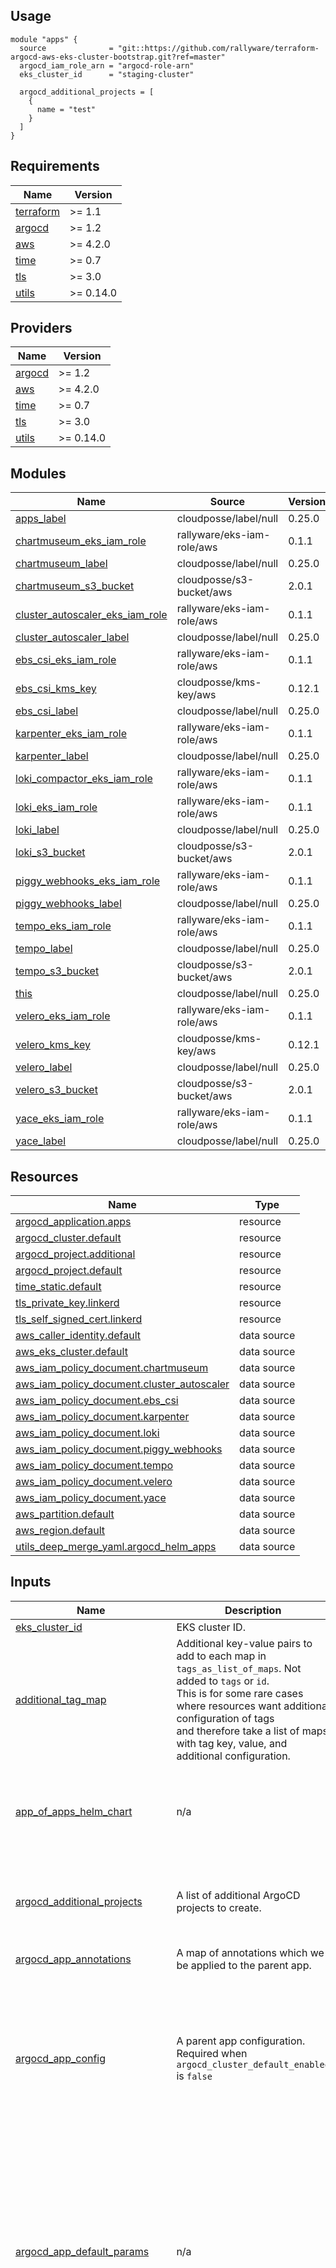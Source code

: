 ## Usage

```hcl
module "apps" {
  source              = "git::https://github.com/rallyware/terraform-argocd-aws-eks-cluster-bootstrap.git?ref=master"
  argocd_iam_role_arn = "argocd-role-arn"
  eks_cluster_id      = "staging-cluster"

  argocd_additional_projects = [
    {
      name = "test"
    }
  ]
}
```

<!-- BEGIN_TF_DOCS -->
## Requirements

| Name | Version |
|------|---------|
| <a name="requirement_terraform"></a> [terraform](#requirement\_terraform) | >= 1.1 |
| <a name="requirement_argocd"></a> [argocd](#requirement\_argocd) | >= 1.2 |
| <a name="requirement_aws"></a> [aws](#requirement\_aws) | >= 4.2.0 |
| <a name="requirement_time"></a> [time](#requirement\_time) | >= 0.7 |
| <a name="requirement_tls"></a> [tls](#requirement\_tls) | >= 3.0 |
| <a name="requirement_utils"></a> [utils](#requirement\_utils) | >= 0.14.0 |

## Providers

| Name | Version |
|------|---------|
| <a name="provider_argocd"></a> [argocd](#provider\_argocd) | >= 1.2 |
| <a name="provider_aws"></a> [aws](#provider\_aws) | >= 4.2.0 |
| <a name="provider_time"></a> [time](#provider\_time) | >= 0.7 |
| <a name="provider_tls"></a> [tls](#provider\_tls) | >= 3.0 |
| <a name="provider_utils"></a> [utils](#provider\_utils) | >= 0.14.0 |

## Modules

| Name | Source | Version |
|------|--------|---------|
| <a name="module_apps_label"></a> [apps\_label](#module\_apps\_label) | cloudposse/label/null | 0.25.0 |
| <a name="module_chartmuseum_eks_iam_role"></a> [chartmuseum\_eks\_iam\_role](#module\_chartmuseum\_eks\_iam\_role) | rallyware/eks-iam-role/aws | 0.1.1 |
| <a name="module_chartmuseum_label"></a> [chartmuseum\_label](#module\_chartmuseum\_label) | cloudposse/label/null | 0.25.0 |
| <a name="module_chartmuseum_s3_bucket"></a> [chartmuseum\_s3\_bucket](#module\_chartmuseum\_s3\_bucket) | cloudposse/s3-bucket/aws | 2.0.1 |
| <a name="module_cluster_autoscaler_eks_iam_role"></a> [cluster\_autoscaler\_eks\_iam\_role](#module\_cluster\_autoscaler\_eks\_iam\_role) | rallyware/eks-iam-role/aws | 0.1.1 |
| <a name="module_cluster_autoscaler_label"></a> [cluster\_autoscaler\_label](#module\_cluster\_autoscaler\_label) | cloudposse/label/null | 0.25.0 |
| <a name="module_ebs_csi_eks_iam_role"></a> [ebs\_csi\_eks\_iam\_role](#module\_ebs\_csi\_eks\_iam\_role) | rallyware/eks-iam-role/aws | 0.1.1 |
| <a name="module_ebs_csi_kms_key"></a> [ebs\_csi\_kms\_key](#module\_ebs\_csi\_kms\_key) | cloudposse/kms-key/aws | 0.12.1 |
| <a name="module_ebs_csi_label"></a> [ebs\_csi\_label](#module\_ebs\_csi\_label) | cloudposse/label/null | 0.25.0 |
| <a name="module_karpenter_eks_iam_role"></a> [karpenter\_eks\_iam\_role](#module\_karpenter\_eks\_iam\_role) | rallyware/eks-iam-role/aws | 0.1.1 |
| <a name="module_karpenter_label"></a> [karpenter\_label](#module\_karpenter\_label) | cloudposse/label/null | 0.25.0 |
| <a name="module_loki_compactor_eks_iam_role"></a> [loki\_compactor\_eks\_iam\_role](#module\_loki\_compactor\_eks\_iam\_role) | rallyware/eks-iam-role/aws | 0.1.1 |
| <a name="module_loki_eks_iam_role"></a> [loki\_eks\_iam\_role](#module\_loki\_eks\_iam\_role) | rallyware/eks-iam-role/aws | 0.1.1 |
| <a name="module_loki_label"></a> [loki\_label](#module\_loki\_label) | cloudposse/label/null | 0.25.0 |
| <a name="module_loki_s3_bucket"></a> [loki\_s3\_bucket](#module\_loki\_s3\_bucket) | cloudposse/s3-bucket/aws | 2.0.1 |
| <a name="module_piggy_webhooks_eks_iam_role"></a> [piggy\_webhooks\_eks\_iam\_role](#module\_piggy\_webhooks\_eks\_iam\_role) | rallyware/eks-iam-role/aws | 0.1.1 |
| <a name="module_piggy_webhooks_label"></a> [piggy\_webhooks\_label](#module\_piggy\_webhooks\_label) | cloudposse/label/null | 0.25.0 |
| <a name="module_tempo_eks_iam_role"></a> [tempo\_eks\_iam\_role](#module\_tempo\_eks\_iam\_role) | rallyware/eks-iam-role/aws | 0.1.1 |
| <a name="module_tempo_label"></a> [tempo\_label](#module\_tempo\_label) | cloudposse/label/null | 0.25.0 |
| <a name="module_tempo_s3_bucket"></a> [tempo\_s3\_bucket](#module\_tempo\_s3\_bucket) | cloudposse/s3-bucket/aws | 2.0.1 |
| <a name="module_this"></a> [this](#module\_this) | cloudposse/label/null | 0.25.0 |
| <a name="module_velero_eks_iam_role"></a> [velero\_eks\_iam\_role](#module\_velero\_eks\_iam\_role) | rallyware/eks-iam-role/aws | 0.1.1 |
| <a name="module_velero_kms_key"></a> [velero\_kms\_key](#module\_velero\_kms\_key) | cloudposse/kms-key/aws | 0.12.1 |
| <a name="module_velero_label"></a> [velero\_label](#module\_velero\_label) | cloudposse/label/null | 0.25.0 |
| <a name="module_velero_s3_bucket"></a> [velero\_s3\_bucket](#module\_velero\_s3\_bucket) | cloudposse/s3-bucket/aws | 2.0.1 |
| <a name="module_yace_eks_iam_role"></a> [yace\_eks\_iam\_role](#module\_yace\_eks\_iam\_role) | rallyware/eks-iam-role/aws | 0.1.1 |
| <a name="module_yace_label"></a> [yace\_label](#module\_yace\_label) | cloudposse/label/null | 0.25.0 |

## Resources

| Name | Type |
|------|------|
| [argocd_application.apps](https://registry.terraform.io/providers/oboukili/argocd/latest/docs/resources/application) | resource |
| [argocd_cluster.default](https://registry.terraform.io/providers/oboukili/argocd/latest/docs/resources/cluster) | resource |
| [argocd_project.additional](https://registry.terraform.io/providers/oboukili/argocd/latest/docs/resources/project) | resource |
| [argocd_project.default](https://registry.terraform.io/providers/oboukili/argocd/latest/docs/resources/project) | resource |
| [time_static.default](https://registry.terraform.io/providers/hashicorp/time/latest/docs/resources/static) | resource |
| [tls_private_key.linkerd](https://registry.terraform.io/providers/hashicorp/tls/latest/docs/resources/private_key) | resource |
| [tls_self_signed_cert.linkerd](https://registry.terraform.io/providers/hashicorp/tls/latest/docs/resources/self_signed_cert) | resource |
| [aws_caller_identity.default](https://registry.terraform.io/providers/hashicorp/aws/latest/docs/data-sources/caller_identity) | data source |
| [aws_eks_cluster.default](https://registry.terraform.io/providers/hashicorp/aws/latest/docs/data-sources/eks_cluster) | data source |
| [aws_iam_policy_document.chartmuseum](https://registry.terraform.io/providers/hashicorp/aws/latest/docs/data-sources/iam_policy_document) | data source |
| [aws_iam_policy_document.cluster_autoscaler](https://registry.terraform.io/providers/hashicorp/aws/latest/docs/data-sources/iam_policy_document) | data source |
| [aws_iam_policy_document.ebs_csi](https://registry.terraform.io/providers/hashicorp/aws/latest/docs/data-sources/iam_policy_document) | data source |
| [aws_iam_policy_document.karpenter](https://registry.terraform.io/providers/hashicorp/aws/latest/docs/data-sources/iam_policy_document) | data source |
| [aws_iam_policy_document.loki](https://registry.terraform.io/providers/hashicorp/aws/latest/docs/data-sources/iam_policy_document) | data source |
| [aws_iam_policy_document.piggy_webhooks](https://registry.terraform.io/providers/hashicorp/aws/latest/docs/data-sources/iam_policy_document) | data source |
| [aws_iam_policy_document.tempo](https://registry.terraform.io/providers/hashicorp/aws/latest/docs/data-sources/iam_policy_document) | data source |
| [aws_iam_policy_document.velero](https://registry.terraform.io/providers/hashicorp/aws/latest/docs/data-sources/iam_policy_document) | data source |
| [aws_iam_policy_document.yace](https://registry.terraform.io/providers/hashicorp/aws/latest/docs/data-sources/iam_policy_document) | data source |
| [aws_partition.default](https://registry.terraform.io/providers/hashicorp/aws/latest/docs/data-sources/partition) | data source |
| [aws_region.default](https://registry.terraform.io/providers/hashicorp/aws/latest/docs/data-sources/region) | data source |
| [utils_deep_merge_yaml.argocd_helm_apps](https://registry.terraform.io/providers/cloudposse/utils/latest/docs/data-sources/deep_merge_yaml) | data source |

## Inputs

| Name | Description | Type | Default | Required |
|------|-------------|------|---------|:--------:|
| <a name="input_eks_cluster_id"></a> [eks\_cluster\_id](#input\_eks\_cluster\_id) | EKS cluster ID. | `string` | n/a | yes |
| <a name="input_additional_tag_map"></a> [additional\_tag\_map](#input\_additional\_tag\_map) | Additional key-value pairs to add to each map in `tags_as_list_of_maps`. Not added to `tags` or `id`.<br>This is for some rare cases where resources want additional configuration of tags<br>and therefore take a list of maps with tag key, value, and additional configuration. | `map(string)` | `{}` | no |
| <a name="input_app_of_apps_helm_chart"></a> [app\_of\_apps\_helm\_chart](#input\_app\_of\_apps\_helm\_chart) | n/a | <pre>object(<br>    {<br>      chart      = string<br>      repository = string<br>      version    = string<br>    }<br>  )</pre> | <pre>{<br>  "chart": "argocd-app-of-apps",<br>  "repository": "https://rallyware.github.io/terraform-argocd-aws-eks-cluster-bootstrap",<br>  "version": "0.3.0"<br>}</pre> | no |
| <a name="input_argocd_additional_projects"></a> [argocd\_additional\_projects](#input\_argocd\_additional\_projects) | A list of additional ArgoCD projects to create. | <pre>list(object(<br>    {<br>      name        = string<br>      description = optional(string)<br>    }<br>  ))</pre> | `[]` | no |
| <a name="input_argocd_app_annotations"></a> [argocd\_app\_annotations](#input\_argocd\_app\_annotations) | A map of annotations which we be applied to the parent app. | `map(string)` | `{}` | no |
| <a name="input_argocd_app_config"></a> [argocd\_app\_config](#input\_argocd\_app\_config) | A parent app configuration. Required when `argocd_cluster_default_enabled` is `false` | <pre>object(<br>    {<br>      name         = optional(string)<br>      project      = optional(string)<br>      cluster_name = optional(string)<br>      cluster_addr = optional(string)<br>      wait         = optional(bool)<br>      create       = optional(string)<br>      update       = optional(string)<br>      delete       = optional(string)<br>    }<br>  )</pre> | <pre>{<br>  "cluster_name": "in-cluster",<br>  "create": "60m",<br>  "delete": "60m",<br>  "update": "60m",<br>  "wait": false<br>}</pre> | no |
| <a name="input_argocd_app_default_params"></a> [argocd\_app\_default\_params](#input\_argocd\_app\_default\_params) | n/a | <pre>object(<br>    {<br>      max_history                = number<br>      override_values            = string<br>      sync_wave                  = number<br>      create_default_iam_policy  = bool<br>      create_default_iam_role    = bool<br>      iam_policy_document        = string<br>      use_sts_regional_endpoints = bool<br>      namespace                  = string<br>      chart                      = string<br>      path                       = string<br>      cluster                    = string<br>      project                    = string<br>    }<br>  )</pre> | <pre>{<br>  "chart": "",<br>  "cluster": "",<br>  "create_default_iam_policy": true,<br>  "create_default_iam_role": true,<br>  "iam_policy_document": "{}",<br>  "max_history": 10,<br>  "namespace": "default",<br>  "override_values": "",<br>  "path": "",<br>  "project": "",<br>  "sync_wave": 50,<br>  "use_sts_regional_endpoints": false<br>}</pre> | no |
| <a name="input_argocd_apps"></a> [argocd\_apps](#input\_argocd\_apps) | n/a | <pre>list(object(<br>    {<br>      name            = string<br>      repository      = string<br>      version         = string<br>      cluster         = optional(string)<br>      project         = optional(string)<br>      namespace       = optional(string)<br>      chart           = optional(string)<br>      path            = optional(string)<br>      override_values = optional(string)<br>      max_history     = optional(number)<br>      sync_wave       = optional(number)<br>      annotations     = optional(map(string))<br>      ignore_differences = optional(list(object(<br>        {<br>          group             = optional(string)<br>          kind              = string<br>          jqPathExpressions = optional(list(string))<br>          jsonPointers      = optional(list(string))<br>        }<br>      )))<br>      sync_policy                = optional(map(string))<br>      sync_options               = optional(map(string))<br>      create_default_iam_policy  = optional(bool)<br>      create_default_iam_role    = optional(bool)<br>      iam_policy_document        = optional(string)<br>      use_sts_regional_endpoints = optional(bool)<br>    }<br>  ))</pre> | <pre>[<br>  {<br>    "name": "prometheus-operator-crds",<br>    "namespace": "default",<br>    "path": "example/prometheus-operator-crd/",<br>    "repository": "https://github.com/prometheus-operator/prometheus-operator.git",<br>    "sync_wave": -25,<br>    "version": "v0.52.1"<br>  },<br>  {<br>    "chart": "aws-vpc-cni",<br>    "name": "aws-vpc-cni",<br>    "namespace": "kube-system",<br>    "repository": "https://aws.github.io/eks-charts",<br>    "sync_wave": -11,<br>    "version": "1.1.12"<br>  },<br>  {<br>    "chart": "tigera-operator",<br>    "name": "calico",<br>    "namespace": "calico-system",<br>    "repository": "https://docs.projectcalico.org/charts",<br>    "sync_wave": -10,<br>    "version": "v3.20.2"<br>  },<br>  {<br>    "chart": "argo-rollouts",<br>    "name": "argo-rollouts",<br>    "namespace": "argo",<br>    "repository": "https://argoproj.github.io/argo-helm",<br>    "version": "2.0.1"<br>  },<br>  {<br>    "chart": "node-local-dns",<br>    "name": "node-local-dns",<br>    "namespace": "kube-system",<br>    "repository": "https://sweetops.github.io/helm-charts",<br>    "sync_wave": -9,<br>    "version": "0.2.0"<br>  },<br>  {<br>    "chart": "cert-manager",<br>    "name": "cert-manager",<br>    "namespace": "cert-manager",<br>    "repository": "https://charts.jetstack.io",<br>    "sync_wave": -7,<br>    "version": "1.5.0"<br>  },<br>  {<br>    "chart": "cert-manager-issuers",<br>    "name": "cert-manager-issuers",<br>    "namespace": "cert-manager",<br>    "repository": "https://charts.adfinis.com",<br>    "sync_wave": -6,<br>    "version": "0.2.2"<br>  },<br>  {<br>    "chart": "cluster-autoscaler",<br>    "name": "cluster-autoscaler",<br>    "namespace": "kube-system",<br>    "repository": "https://kubernetes.github.io/autoscaler",<br>    "sync_wave": -8,<br>    "version": "9.10.5"<br>  },<br>  {<br>    "chart": "aws-ebs-csi-driver",<br>    "name": "ebs-csi",<br>    "namespace": "csi-drivers",<br>    "repository": "https://kubernetes-sigs.github.io/aws-ebs-csi-driver",<br>    "sync_wave": -5,<br>    "version": "2.1.0"<br>  },<br>  {<br>    "chart": "piggy-webhooks",<br>    "name": "piggy-webhooks",<br>    "namespace": "infra",<br>    "repository": "https://piggysec.com",<br>    "sync_wave": -4,<br>    "version": "0.2.9"<br>  },<br>  {<br>    "chart": "aws-node-termination-handler",<br>    "name": "aws-node-termination-handler",<br>    "namespace": "node-termination-handler",<br>    "repository": "https://aws.github.io/eks-charts",<br>    "version": "0.15.2"<br>  },<br>  {<br>    "chart": "node-problem-detector",<br>    "name": "node-problem-detector",<br>    "namespace": "node-problem-detector",<br>    "repository": "https://charts.deliveryhero.io",<br>    "version": "2.0.5"<br>  },<br>  {<br>    "chart": "ingress-nginx",<br>    "name": "ingress-nginx",<br>    "namespace": "infra",<br>    "repository": "https://kubernetes.github.io/ingress-nginx",<br>    "version": "4.0.1"<br>  },<br>  {<br>    "chart": "velero",<br>    "name": "velero",<br>    "namespace": "velero",<br>    "repository": "https://vmware-tanzu.github.io/helm-charts",<br>    "version": "2.27.0"<br>  },<br>  {<br>    "chart": "descheduler",<br>    "name": "descheduler",<br>    "namespace": "kube-system",<br>    "repository": "https://kubernetes-sigs.github.io/descheduler",<br>    "version": "0.21.0"<br>  },<br>  {<br>    "chart": "keda",<br>    "name": "keda",<br>    "namespace": "infra",<br>    "repository": "https://kedacore.github.io/charts",<br>    "version": "2.4.0"<br>  },<br>  {<br>    "chart": "falco",<br>    "name": "falco",<br>    "namespace": "falco",<br>    "repository": "https://falcosecurity.github.io/charts",<br>    "version": "1.15.7"<br>  },<br>  {<br>    "chart": "falcosidekick",<br>    "name": "falcosidekick",<br>    "namespace": "falco",<br>    "repository": "https://falcosecurity.github.io/charts",<br>    "version": "0.3.17"<br>  },<br>  {<br>    "chart": "gatekeeper",<br>    "name": "gatekeeper",<br>    "namespace": "infra",<br>    "repository": "https://open-policy-agent.github.io/gatekeeper/charts",<br>    "version": "3.6.0"<br>  },<br>  {<br>    "chart": "victoria-metrics-k8s-stack",<br>    "name": "victoria-metrics",<br>    "namespace": "monitoring",<br>    "repository": "https://victoriametrics.github.io/helm-charts",<br>    "sync_wave": -3,<br>    "version": "0.5.3"<br>  },<br>  {<br>    "chart": "linkerd2",<br>    "name": "linkerd",<br>    "namespace": "linkerd",<br>    "repository": "https://sweetops.github.io/helm-charts",<br>    "version": "0.2.0"<br>  },<br>  {<br>    "chart": "linkerd-smi",<br>    "name": "linkerd-smi",<br>    "namespace": "linkerd-smi",<br>    "repository": "https://linkerd.github.io/linkerd-smi",<br>    "version": "0.1.0"<br>  },<br>  {<br>    "chart": "linkerd-viz",<br>    "name": "linkerd-viz",<br>    "namespace": "linkerd-viz",<br>    "repository": "https://sweetops.github.io/helm-charts",<br>    "version": "0.2.0"<br>  },<br>  {<br>    "chart": "linkerd-jaeger",<br>    "name": "linkerd-jaeger",<br>    "namespace": "linkerd-jaeger",<br>    "repository": "https://sweetops.github.io/helm-charts",<br>    "version": "0.2.0"<br>  },<br>  {<br>    "chart": "prometheus-blackbox-exporter",<br>    "name": "prometheus-blackbox-exporter",<br>    "namespace": "monitoring",<br>    "repository": "https://prometheus-community.github.io/helm-charts",<br>    "version": "5.0.3"<br>  },<br>  {<br>    "chart": "karpenter",<br>    "ignore_differences": [<br>      {<br>        "jsonPointers": [<br>          "/data"<br>        ],<br>        "kind": "Secret"<br>      }<br>    ],<br>    "name": "karpenter",<br>    "namespace": "karpenter",<br>    "repository": "https://charts.karpenter.sh",<br>    "version": "0.10.0"<br>  },<br>  {<br>    "chart": "loki-distributed",<br>    "name": "loki",<br>    "namespace": "logging",<br>    "repository": "https://grafana.github.io/helm-charts",<br>    "version": "0.43.0"<br>  },<br>  {<br>    "chart": "prometheus-yace-exporter",<br>    "name": "yace",<br>    "namespace": "monitoring",<br>    "repository": "https://mogaal.github.io/helm-charts",<br>    "version": "0.5.0"<br>  },<br>  {<br>    "chart": "tempo-distributed",<br>    "name": "tempo",<br>    "namespace": "tracing",<br>    "repository": "https://grafana.github.io/helm-charts",<br>    "version": "0.15.3"<br>  },<br>  {<br>    "chart": "external-dns",<br>    "name": "external-dns",<br>    "namespace": "infra",<br>    "repository": "https://kubernetes-sigs.github.io/external-dns",<br>    "version": "1.9.0"<br>  },<br>  {<br>    "chart": "actions-runner-controller",<br>    "name": "gha-controller",<br>    "namespace": "cicd",<br>    "repository": "https://actions-runner-controller.github.io/actions-runner-controller",<br>    "sync_wave": 20,<br>    "version": "0.15.1"<br>  },<br>  {<br>    "chart": "github-actions-runners",<br>    "name": "gha-runners",<br>    "namespace": "cicd",<br>    "repository": "https://sweetops.github.io/helm-charts",<br>    "sync_wave": 25,<br>    "version": "0.2.0"<br>  },<br>  {<br>    "chart": "argo-events",<br>    "name": "argo-events",<br>    "namespace": "argo",<br>    "repository": "https://argoproj.github.io/argo-helm",<br>    "version": "1.7.0"<br>  },<br>  {<br>    "chart": "argo-workflows",<br>    "name": "argo-workflows",<br>    "namespace": "argo",<br>    "repository": "https://argoproj.github.io/argo-helm",<br>    "version": "0.5.2"<br>  },<br>  {<br>    "chart": "argocd-notifications",<br>    "name": "argocd-notifications",<br>    "namespace": "argo",<br>    "repository": "https://argoproj.github.io/argo-helm",<br>    "version": "1.6.0"<br>  },<br>  {<br>    "chart": "oauth2-proxy",<br>    "name": "oauth2-proxy",<br>    "namespace": "infra",<br>    "repository": "https://oauth2-proxy.github.io/manifests",<br>    "version": "4.2.0"<br>  }<br>]</pre> | no |
| <a name="input_argocd_cluster_default_enabled"></a> [argocd\_cluster\_default\_enabled](#input\_argocd\_cluster\_default\_enabled) | Whether to create ArgoCD cluster resource. Requires: argocd\_iam\_role\_arn | `bool` | `true` | no |
| <a name="input_argocd_iam_role_arn"></a> [argocd\_iam\_role\_arn](#input\_argocd\_iam\_role\_arn) | IAM role ARN for ArgoCD to authenticate in EKS cluster. | `string` | `""` | no |
| <a name="input_argocd_namespace"></a> [argocd\_namespace](#input\_argocd\_namespace) | The Kubernetes namespace where ArgoCD installed to. | `string` | `"argo"` | no |
| <a name="input_argocd_project_default_enabled"></a> [argocd\_project\_default\_enabled](#input\_argocd\_project\_default\_enabled) | Whether to create default ArgoCD project. | `bool` | `true` | no |
| <a name="input_attributes"></a> [attributes](#input\_attributes) | ID element. Additional attributes (e.g. `workers` or `cluster`) to add to `id`,<br>in the order they appear in the list. New attributes are appended to the<br>end of the list. The elements of the list are joined by the `delimiter`<br>and treated as a single ID element. | `list(string)` | `[]` | no |
| <a name="input_context"></a> [context](#input\_context) | Single object for setting entire context at once.<br>See description of individual variables for details.<br>Leave string and numeric variables as `null` to use default value.<br>Individual variable settings (non-null) override settings in context object,<br>except for attributes, tags, and additional\_tag\_map, which are merged. | `any` | <pre>{<br>  "additional_tag_map": {},<br>  "attributes": [],<br>  "delimiter": null,<br>  "descriptor_formats": {},<br>  "enabled": true,<br>  "environment": null,<br>  "id_length_limit": null,<br>  "label_key_case": null,<br>  "label_order": [],<br>  "label_value_case": null,<br>  "labels_as_tags": [<br>    "unset"<br>  ],<br>  "name": null,<br>  "namespace": null,<br>  "regex_replace_chars": null,<br>  "stage": null,<br>  "tags": {},<br>  "tenant": null<br>}</pre> | no |
| <a name="input_delimiter"></a> [delimiter](#input\_delimiter) | Delimiter to be used between ID elements.<br>Defaults to `-` (hyphen). Set to `""` to use no delimiter at all. | `string` | `null` | no |
| <a name="input_descriptor_formats"></a> [descriptor\_formats](#input\_descriptor\_formats) | Describe additional descriptors to be output in the `descriptors` output map.<br>Map of maps. Keys are names of descriptors. Values are maps of the form<br>`{<br>   format = string<br>   labels = list(string)<br>}`<br>(Type is `any` so the map values can later be enhanced to provide additional options.)<br>`format` is a Terraform format string to be passed to the `format()` function.<br>`labels` is a list of labels, in order, to pass to `format()` function.<br>Label values will be normalized before being passed to `format()` so they will be<br>identical to how they appear in `id`.<br>Default is `{}` (`descriptors` output will be empty). | `any` | `{}` | no |
| <a name="input_enabled"></a> [enabled](#input\_enabled) | Set to false to prevent the module from creating any resources | `bool` | `null` | no |
| <a name="input_environment"></a> [environment](#input\_environment) | ID element. Usually used for region e.g. 'uw2', 'us-west-2', OR role 'prod', 'staging', 'dev', 'UAT' | `string` | `null` | no |
| <a name="input_id_length_limit"></a> [id\_length\_limit](#input\_id\_length\_limit) | Limit `id` to this many characters (minimum 6).<br>Set to `0` for unlimited length.<br>Set to `null` for keep the existing setting, which defaults to `0`.<br>Does not affect `id_full`. | `number` | `null` | no |
| <a name="input_label_key_case"></a> [label\_key\_case](#input\_label\_key\_case) | Controls the letter case of the `tags` keys (label names) for tags generated by this module.<br>Does not affect keys of tags passed in via the `tags` input.<br>Possible values: `lower`, `title`, `upper`.<br>Default value: `title`. | `string` | `null` | no |
| <a name="input_label_order"></a> [label\_order](#input\_label\_order) | The order in which the labels (ID elements) appear in the `id`.<br>Defaults to ["namespace", "environment", "stage", "name", "attributes"].<br>You can omit any of the 6 labels ("tenant" is the 6th), but at least one must be present. | `list(string)` | `null` | no |
| <a name="input_label_value_case"></a> [label\_value\_case](#input\_label\_value\_case) | Controls the letter case of ID elements (labels) as included in `id`,<br>set as tag values, and output by this module individually.<br>Does not affect values of tags passed in via the `tags` input.<br>Possible values: `lower`, `title`, `upper` and `none` (no transformation).<br>Set this to `title` and set `delimiter` to `""` to yield Pascal Case IDs.<br>Default value: `lower`. | `string` | `null` | no |
| <a name="input_labels_as_tags"></a> [labels\_as\_tags](#input\_labels\_as\_tags) | Set of labels (ID elements) to include as tags in the `tags` output.<br>Default is to include all labels.<br>Tags with empty values will not be included in the `tags` output.<br>Set to `[]` to suppress all generated tags.<br>**Notes:**<br>  The value of the `name` tag, if included, will be the `id`, not the `name`.<br>  Unlike other `null-label` inputs, the initial setting of `labels_as_tags` cannot be<br>  changed in later chained modules. Attempts to change it will be silently ignored. | `set(string)` | <pre>[<br>  "default"<br>]</pre> | no |
| <a name="input_name"></a> [name](#input\_name) | ID element. Usually the component or solution name, e.g. 'app' or 'jenkins'.<br>This is the only ID element not also included as a `tag`.<br>The "name" tag is set to the full `id` string. There is no tag with the value of the `name` input. | `string` | `null` | no |
| <a name="input_namespace"></a> [namespace](#input\_namespace) | ID element. Usually an abbreviation of your organization name, e.g. 'eg' or 'cp', to help ensure generated IDs are globally unique | `string` | `null` | no |
| <a name="input_regex_replace_chars"></a> [regex\_replace\_chars](#input\_regex\_replace\_chars) | Terraform regular expression (regex) string.<br>Characters matching the regex will be removed from the ID elements.<br>If not set, `"/[^a-zA-Z0-9-]/"` is used to remove all characters other than hyphens, letters and digits. | `string` | `null` | no |
| <a name="input_stage"></a> [stage](#input\_stage) | ID element. Usually used to indicate role, e.g. 'prod', 'staging', 'source', 'build', 'test', 'deploy', 'release' | `string` | `null` | no |
| <a name="input_tags"></a> [tags](#input\_tags) | Additional tags (e.g. `{'BusinessUnit': 'XYZ'}`).<br>Neither the tag keys nor the tag values will be modified by this module. | `map(string)` | `{}` | no |
| <a name="input_tenant"></a> [tenant](#input\_tenant) | ID element \_(Rarely used, not included by default)\_. A customer identifier, indicating who this instance of a resource is for | `string` | `null` | no |

## Outputs

| Name | Description |
|------|-------------|
| <a name="output_cluster_autoscaler_service_account_policy_id"></a> [cluster\_autoscaler\_service\_account\_policy\_id](#output\_cluster\_autoscaler\_service\_account\_policy\_id) | Cluster-Autoscaler IAM policy ID |
| <a name="output_cluster_autoscaler_service_account_policy_name"></a> [cluster\_autoscaler\_service\_account\_policy\_name](#output\_cluster\_autoscaler\_service\_account\_policy\_name) | Cluster-Autoscaler IAM policy name |
| <a name="output_cluster_autoscaler_service_account_role_arn"></a> [cluster\_autoscaler\_service\_account\_role\_arn](#output\_cluster\_autoscaler\_service\_account\_role\_arn) | Cluster-Autoscaler IAM role ARN |
| <a name="output_cluster_autoscaler_service_account_role_name"></a> [cluster\_autoscaler\_service\_account\_role\_name](#output\_cluster\_autoscaler\_service\_account\_role\_name) | Cluster-Autoscaler IAM role name |
| <a name="output_cluster_autoscaler_service_account_role_unique_id"></a> [cluster\_autoscaler\_service\_account\_role\_unique\_id](#output\_cluster\_autoscaler\_service\_account\_role\_unique\_id) | Cluster-Autoscaler IAM role unique ID |
| <a name="output_ebs_csi_kms_key_arn"></a> [ebs\_csi\_kms\_key\_arn](#output\_ebs\_csi\_kms\_key\_arn) | EBS CSI KMS key ARN |
| <a name="output_ebs_csi_kms_key_id"></a> [ebs\_csi\_kms\_key\_id](#output\_ebs\_csi\_kms\_key\_id) | EBS CSI KMS key ID |
| <a name="output_ebs_csi_service_account_policy_id"></a> [ebs\_csi\_service\_account\_policy\_id](#output\_ebs\_csi\_service\_account\_policy\_id) | EBS CSI driver IAM policy ID |
| <a name="output_ebs_csi_service_account_policy_name"></a> [ebs\_csi\_service\_account\_policy\_name](#output\_ebs\_csi\_service\_account\_policy\_name) | EBS CSI driver IAM policy name |
| <a name="output_ebs_csi_service_account_role_arn"></a> [ebs\_csi\_service\_account\_role\_arn](#output\_ebs\_csi\_service\_account\_role\_arn) | EBS CSI driver IAM role ARN |
| <a name="output_ebs_csi_service_account_role_name"></a> [ebs\_csi\_service\_account\_role\_name](#output\_ebs\_csi\_service\_account\_role\_name) | EBS CSI driver IAM role name |
| <a name="output_ebs_csi_service_account_role_unique_id"></a> [ebs\_csi\_service\_account\_role\_unique\_id](#output\_ebs\_csi\_service\_account\_role\_unique\_id) | EBS CSI driver IAM role unique ID |
| <a name="output_karpenter_service_account_policy_id"></a> [karpenter\_service\_account\_policy\_id](#output\_karpenter\_service\_account\_policy\_id) | AWS Karpenter IAM policy ID |
| <a name="output_karpenter_service_account_policy_name"></a> [karpenter\_service\_account\_policy\_name](#output\_karpenter\_service\_account\_policy\_name) | AWS Karpenter IAM policy name |
| <a name="output_karpenter_service_account_role_arn"></a> [karpenter\_service\_account\_role\_arn](#output\_karpenter\_service\_account\_role\_arn) | AWS Karpenter IAM role ARN |
| <a name="output_karpenter_service_account_role_name"></a> [karpenter\_service\_account\_role\_name](#output\_karpenter\_service\_account\_role\_name) | AWS Karpenter IAM role name |
| <a name="output_karpenter_service_account_role_unique_id"></a> [karpenter\_service\_account\_role\_unique\_id](#output\_karpenter\_service\_account\_role\_unique\_id) | AWS Karpenter IAM role unique ID |
| <a name="output_loki_s3_bucket_arn"></a> [loki\_s3\_bucket\_arn](#output\_loki\_s3\_bucket\_arn) | Grafana Loki S3 bucket ARN |
| <a name="output_loki_s3_bucket_id"></a> [loki\_s3\_bucket\_id](#output\_loki\_s3\_bucket\_id) | Grafana Loki S3 bucket name |
| <a name="output_loki_service_account_policy_id"></a> [loki\_service\_account\_policy\_id](#output\_loki\_service\_account\_policy\_id) | Grafana Loki IAM policy ID |
| <a name="output_loki_service_account_policy_name"></a> [loki\_service\_account\_policy\_name](#output\_loki\_service\_account\_policy\_name) | Grafana Loki IAM policy name |
| <a name="output_loki_service_account_role_arn"></a> [loki\_service\_account\_role\_arn](#output\_loki\_service\_account\_role\_arn) | Grafana Loki IAM role ARN |
| <a name="output_loki_service_account_role_name"></a> [loki\_service\_account\_role\_name](#output\_loki\_service\_account\_role\_name) | Grafana Loki IAM role name |
| <a name="output_loki_service_account_role_unique_id"></a> [loki\_service\_account\_role\_unique\_id](#output\_loki\_service\_account\_role\_unique\_id) | Grafana Loki IAM role unique ID |
| <a name="output_piggy_webhooks_service_account_policy_id"></a> [piggy\_webhooks\_service\_account\_policy\_id](#output\_piggy\_webhooks\_service\_account\_policy\_id) | Piggy webhooks IAM policy ID |
| <a name="output_piggy_webhooks_service_account_policy_name"></a> [piggy\_webhooks\_service\_account\_policy\_name](#output\_piggy\_webhooks\_service\_account\_policy\_name) | Piggy webhooks IAM policy name |
| <a name="output_piggy_webhooks_service_account_role_arn"></a> [piggy\_webhooks\_service\_account\_role\_arn](#output\_piggy\_webhooks\_service\_account\_role\_arn) | Piggy webhooks IAM role ARN |
| <a name="output_piggy_webhooks_service_account_role_name"></a> [piggy\_webhooks\_service\_account\_role\_name](#output\_piggy\_webhooks\_service\_account\_role\_name) | Piggy webhooks IAM role name |
| <a name="output_piggy_webhooks_service_account_role_unique_id"></a> [piggy\_webhooks\_service\_account\_role\_unique\_id](#output\_piggy\_webhooks\_service\_account\_role\_unique\_id) | Piggy webhooks IAM role unique ID |
| <a name="output_tempo_s3_bucket_arn"></a> [tempo\_s3\_bucket\_arn](#output\_tempo\_s3\_bucket\_arn) | Grafana Tempo S3 bucket ARN |
| <a name="output_tempo_s3_bucket_id"></a> [tempo\_s3\_bucket\_id](#output\_tempo\_s3\_bucket\_id) | Grafana Tempo S3 bucket name |
| <a name="output_tempo_service_account_policy_id"></a> [tempo\_service\_account\_policy\_id](#output\_tempo\_service\_account\_policy\_id) | Grafana Tempo IAM policy ID |
| <a name="output_tempo_service_account_policy_name"></a> [tempo\_service\_account\_policy\_name](#output\_tempo\_service\_account\_policy\_name) | Grafana Tempo IAM policy name |
| <a name="output_tempo_service_account_role_arn"></a> [tempo\_service\_account\_role\_arn](#output\_tempo\_service\_account\_role\_arn) | Grafana Tempo IAM role ARN |
| <a name="output_tempo_service_account_role_name"></a> [tempo\_service\_account\_role\_name](#output\_tempo\_service\_account\_role\_name) | Grafana Tempo IAM role name |
| <a name="output_tempo_service_account_role_unique_id"></a> [tempo\_service\_account\_role\_unique\_id](#output\_tempo\_service\_account\_role\_unique\_id) | Grafana Tempo IAM role unique ID |
| <a name="output_velero_kms_key_arn"></a> [velero\_kms\_key\_arn](#output\_velero\_kms\_key\_arn) | Velero KMS key ARN |
| <a name="output_velero_kms_key_id"></a> [velero\_kms\_key\_id](#output\_velero\_kms\_key\_id) | Velero KMS key ID |
| <a name="output_velero_s3_bucket_arn"></a> [velero\_s3\_bucket\_arn](#output\_velero\_s3\_bucket\_arn) | Velero S3 bucket ARN |
| <a name="output_velero_s3_bucket_id"></a> [velero\_s3\_bucket\_id](#output\_velero\_s3\_bucket\_id) | Velero S3 bucket name |
| <a name="output_velero_service_account_policy_id"></a> [velero\_service\_account\_policy\_id](#output\_velero\_service\_account\_policy\_id) | Velero IAM policy ID |
| <a name="output_velero_service_account_policy_name"></a> [velero\_service\_account\_policy\_name](#output\_velero\_service\_account\_policy\_name) | Velero IAM policy name |
| <a name="output_velero_service_account_role_arn"></a> [velero\_service\_account\_role\_arn](#output\_velero\_service\_account\_role\_arn) | Velero IAM role ARN |
| <a name="output_velero_service_account_role_name"></a> [velero\_service\_account\_role\_name](#output\_velero\_service\_account\_role\_name) | Velero IAM role name |
| <a name="output_velero_service_account_role_unique_id"></a> [velero\_service\_account\_role\_unique\_id](#output\_velero\_service\_account\_role\_unique\_id) | Velero IAM role unique ID |
| <a name="output_yace_service_account_policy_id"></a> [yace\_service\_account\_policy\_id](#output\_yace\_service\_account\_policy\_id) | prometheus-yace-exporter IAM policy ID |
| <a name="output_yace_service_account_policy_name"></a> [yace\_service\_account\_policy\_name](#output\_yace\_service\_account\_policy\_name) | prometheus-yace-exporter IAM policy name |
| <a name="output_yace_service_account_role_arn"></a> [yace\_service\_account\_role\_arn](#output\_yace\_service\_account\_role\_arn) | prometheus-yace-exporter IAM role ARN |
| <a name="output_yace_service_account_role_name"></a> [yace\_service\_account\_role\_name](#output\_yace\_service\_account\_role\_name) | prometheus-yace-exporter IAM role name |
| <a name="output_yace_service_account_role_unique_id"></a> [yace\_service\_account\_role\_unique\_id](#output\_yace\_service\_account\_role\_unique\_id) | prometheus-yace-exporter IAM role unique ID |
<!-- END_TF_DOCS --> 

## License
The Apache-2.0 license